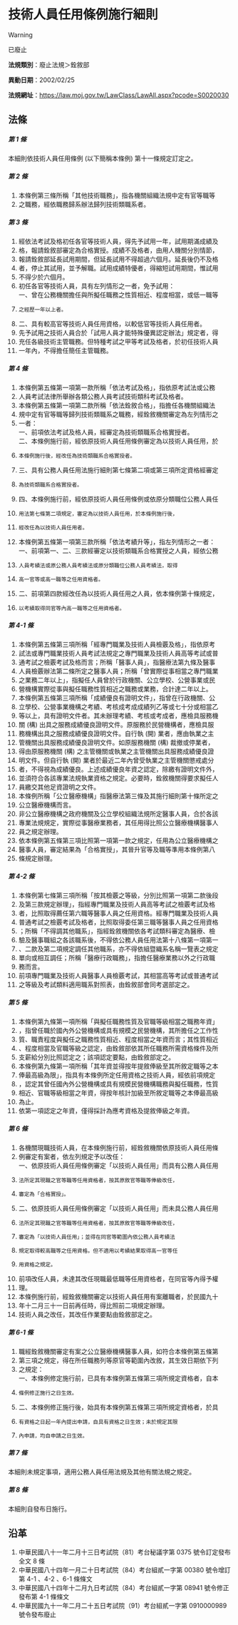 # 技術人員任用條例施行細則


> [!WARNING]
> 已廢止


**法規類別**：廢止法規＞銓敘部

**異動日期**：2002/02/25  

**法規網址**：https://law.moj.gov.tw/LawClass/LawAll.aspx?pcode=S0020030



## 法條
##### 第 1 條
本細則依技術人員任用條例 (以下簡稱本條例) 第十一條規定訂定之。

##### 第 2 條
1. 本條例第三條所稱「其他技術職務」，指各機關組織法規中定有官等職等
1. 之職務，經依職務歸系辦法歸列技術類職系者。

##### 第 3 條
1. 經依法考試及格初任各官等技術人員，得先予試用一年，試用期滿成績及
1. 格，報請銓敘部審定為合格實授。成績不及格者，由用人機關分別情節，
1. 報請銓敘部延長試用期間，但延長試用不得超過六個月。延長後仍不及格
1. 者，停止其試用，並予解職。試用成績特優者，得縮短試用期間，惟試用
1. 不得少於六個月。
1. 初任各官等技術人員，具有左列情形之一者，免予試用：  
一、曾在公務機關擔任與所擬任職務之性質相近、程度相當，或低一職等
1.     之經歷一年以上者。
1. 二、具有較高官等技術人員任用資格，以較低官等技術人員任用者。
1. 先予試用之技術人員合於「試用人員才能特殊優異認定辦法」規定者，得
1. 充任各級技術主管職務。但特種考試之甲等考試及格者，於初任技術人員
1. 一年內，不得擔任簡任主管職務。

##### 第 4 條
1. 本條例第五條第一項第一款所稱「依法考試及格」，指依原考試法或公務
1. 人員考試法律所舉辦各類公務人員考試技術類科考試及格者。
1. 本條例第五條第一項第二款所稱「依法銓敘合格」，指擔任各機關組織法
1. 規中定有官等職等歸列技術類職系之職務，經銓敘機關審定為左列情形之
1. 一者：  
一、前項依法考試及格人員，經審定為技術類職系合格實授者。  
二、本條例施行前，經依原技術人員任用條例審定為以技術人員任用，於
1.     本條例施行後，經改任為技術類職系合格實授者。
1. 三、具有公務人員任用法施行細則第七條第二項或第三項所定資格經審定
1.     為技術類職系合格實授者。
1. 四、本條例施行前，經依原技術人員任用條例或依原分類職位公務人員任
1.     用法第七條第二項規定，審定為以技術人員任用，於本條例施行後，
1.     經改任為以技術人員任用者。
1. 本條例第五條第一項第三款所稱「依法考績升等」，指左列情形之一者：  
一、前項第一、二、三款經審定以技術類職系合格實授之人員，經依公務
1.     人員考績法或原公務人員考績法或原分類職位公務人員考績法，取得
1.     高一官等或高一職等之任用資格者。
1. 二、前項第四款經改任為以技術人員任用之人員，依本條例第十條規定，
1.     以考績取得同官等內高一職等之任用資格者。

##### 第 4-1 條
1. 本條例第五條第三項所稱「經專門職業及技術人員檢覈及格」，指依原考
1. 試法或專門職業技術人員考試法規定之專門職業及技術人員高等考試或普
1. 通考試之檢覈考試及格而言；所稱「醫事人員」，指醫療法第九條及醫事
1. 人員檢覈辦法第二條所定之醫事人員；所稱「曾實際從事相當之專門職業
1. 之業務二年以上」，指擬任人員曾於行政機關、公立學校、公營事業或民
1. 營機構實際從事與擬任職務性質相近之職務或業務，合計達二年以上。
1. 本條例第五條第三項所稱「成績優良有證明文件」，指曾在行政機關、公
1. 立學校、公營事業機構之考績、考核成考成成績列乙等或七十分或相當乙
1. 等以上，具有證明文件者。其未辦理考績、考核或考成者，應檢具服務機
1. 關 (構) 出具之服務成績優良證明文件。原服務於民營機構者，應檢具服
1. 務機構出具之服務成績優良證明文件。自行執 (開) 業者，應由執業之主
1. 管機關出具服務成績優良證明文件。如原服務機關 (構) 裁撤或停業者，
1. 得由原服務機關 (構) 之主管機關或執業之主管機關出具服務成績優良證
1. 明文件。但自行執 (開) 業者於最近二年內曾受執業之主管機關懲戒處分
1. 者，不得視為成績優良。上述成績優良年資之認定，除繳有證明文件外，
1. 並須符合各該專業法規執業資格之規定。必要時，銓敘機關得要求擬任人
1. 員繳交其他足資證明之文件。
1. 本條例所稱「公立醫療機構」指醫療法第三條及其施行細則第十條所定之
1. 公立醫療機構而言。
1. 非公立醫療機構之政府機關及公立學校組織法規所定醫事人員，合於各該
1. 專業法規規定，實際從事醫療業務者，其任用得比照公立醫療機構醫事人
1. 員之規定辦理。
1. 依本條例第五條第三項比照第一項第一款之規定，任用為公立醫療機構之
1. 醫事人員，審定結果為「合格實授」，其晉升官等及職等準用本條例第八
1. 條規定辦理。

##### 第 4-2 條
1. 本條例第七條第三項所稱「按其檢覈之等級，分別比照第一項第二款後段
1. 及第三款規定辦理」，指經專門職業及技術人員高等考試之檢覈考試及格
1. 者，比照取得薦任第六職等醫事人員之任用資格。經專門職業及技術人員
1. 普通考試之檢覈考試及格者，比照取得委任第三職等醫事人員之任用資格
1. ；所稱「不得調其他職系」，指經銓敘機關依各考試類科審定為醫療、檢
1. 驗及醫事職組之各該職系後，不得依公務人員任用法第十八條第一項第一
1. 、二款及第二項規定調任其他職系，亦不得依組暨織系名稱一覽表之規定
1. 單向或相互調任；所稱「醫療行政職務」，指擔任醫療業務以外之行政職
1. 務而言。
1. 前項專門職業及技術人員醫事人員檢覈考試，其相當高等考試或普通考試
1. 之等級及考試類料適用職系對照表，由銓敘部會同考選部定之。

##### 第 5 條
1. 本條例第九條第一項所稱「與擬任職務性質及官職等級相當之職務年資」
1. ，指曾任職於國內外公營機構或具有規模之民營機構，其所擔任之工作性
1. 質、職責程度與擬任之職務性質相近、程度相當之年資而言；其性質相近
1. 、程度相當及官職等級之認定，由銓敘部依其所任職務所需資格條件及所
1. 支薪給分別比照認定之；該項認定要點，由銓敘部定之。
1. 本條例第九條第一項所稱「其年資並得按年提敘俸級至其所敘定職等之本
1. 俸最高級為限」，指具有本條例所定任用資格之技術人員，經依前項規定
1. ，認定其曾任國內外公營機構或具有規模民營機構職務與擬任職務，性質
1. 相近、官職等級相當之年資，得按年核計加級至所敘定職等之本俸最高級
1. 為止。
1. 依第一項認定之年資，僅得採計為應考資格及提敘俸級之年資。

##### 第 6 條
1. 各機關現職技術人員，在本條例施行前，經銓敘機關依原技術人員任用條
1. 例審定有案者，依左列規定予以改任：  
一、依原技術人員任用條例審定「以技術人員任用」而具有公務人員任用
1.     法所定其現職之官等職等任用資格者，按其原敘官等職等俸級改任，
1.     審定為「合格實授」。
1. 二、依原技術人員任用條例審定「以技術人員任用」而未具公務人員任用
1.     法所定其現職之官等職等任用資格者，按其原敘官等職等俸級改任，
1.     審定為「以技術人員任用」；並得在同官等範圍內依公務人員考績法
1.     規定取得較高職等之任用資格。但不適用以考績結果取得高一官等任
1.     用資格之規定。
1. 前項改任人員，未達其改任現職最低職等任用資格者，在同官等內得予權
1. 理。
1. 本條例施行前，經銓敘機關審定以技術人員任用有案離職者，於民國九十
1. 年十二月三十一日前再任時，得比照前二項規定辦理。
1. 技術人員之改任，其改任作業要點由銓敘部定之。

##### 第 6-1 條
1. 職經銓敘機關審定有案之公立醫療機構醫事人員，如符合本條例第五條第
1. 第三項之規定，得在所任職務列等原官等範圍內改敘，其生效日期依下列
1. 之規定：  
一、本條例修定施行前，已具有本條例第五條第三項所規定資格者，自本
1.     條例修正施行之日生效。
1. 二、本條例修正施行後，始具有本條例第五條第三項所規定資格者，於具
1.     有資格之日起一年內提出申請，自具有資格之日生效；未於規定其限
1.     內申請，均自申請之日生效。

##### 第 7 條
本細則未規定事項，適用公務人員任用法規及其他有關法規之規定。

##### 第 8 條
本細則自發布日施行。

## 沿革
1. 中華民國八十一年二月十三日考試院（81）考台秘議字第 0375 號令訂定發布全文 8 條
1. 中華民國八十四年一月二十日考試院（84）考台組貳一字第 00380  號令增訂第 4-1 、4-2 、6-1 條條文
1. 中華民國八十四年十二月九日考試院（84）考台組貳一字第 08941 號令修正發布第 4-1 條條文
1. 中華民國九十一年二月二十五日考試院（91）考台組貳一字第 0910000989 號令發布廢止
